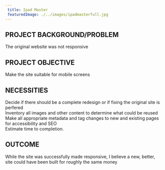 ```yaml
---
 title: Ipad Master
 featuredImage: ./../images/ipadmasterfull.jpg
---
```

## PROJECT BACKGROUND/PROBLEM
The original website was not responsive

## PROJECT OBJECTIVE
Make the site suitable for mobile screens

## NECESSITIES
Decide if there should be a complete redesign or if fixing the original site is perfered<br />
Inventory all images and other content to determine what could be reused<br />
Make all appropriate metadata and tag changes to new and existing pages for accessibility and SEO<br />
Estimate time to completion.
<br />
## OUTCOME
While the site was successfully made responsive, I believe a new, better, site could have been built for roughly the
same money